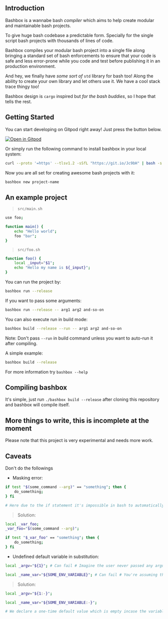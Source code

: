 ## Introduction

Bashbox is a wannabe bash _compiler_ which aims to help create modular and maintainable bash projects.

To give huge bash codebase a predictable form. Specially for the single script bash projects with thousands of lines of code.

Bashbox compiles your modular bash project into a single file along bringing a standard set of bash enforcements to ensure that your code is safe and less error-prone while you code and test before publishing it in an production environment.

And hey, we finally have _some sort of_ `std` library for bash too! Along the ability to create your own library and let others use it. We have a cool stack trace thingy too!

Bashbox design is `cargo` inspired but _for the bash buddies_, so I hope that tells the rest.

## Getting Started

You can start developing on Gitpod right away! Just press the button below.

[![Open in Gitpod](https://gitpod.io/button/open-in-gitpod.svg)](https://gitpod.io/#https://github.com/bashbox/bashbox)

Or simply run the following command to install bashbox in your local system:
```bash
curl --proto '=https' --tlsv1.2 -sSfL "https://git.io/Jc9bH" | bash -s selfinstall
```

Now you are all set for creating awesome bash projects with it:
```bash
bashbox new project-name
```

## An example project

> `src/main.sh`
```bash
use foo;

function main() {
	echo "Hello world";
	foo "bar";
}
```

> `src/foo.sh`
```bash
function foo() {
	local _input="$1";
	echo "Hello my name is ${_input}";
}
```

You can run the project by:

```bash
bashbox run --release
```

If you want to pass some arguments:

```bash
bashbox run --release -- arg1 arg2 and-so-on
```

You can also execute run in build mode:

```bash
bashbox build --release --run -- arg1 arg2 and-so-on
```

Note: Don't pass `--run` in build command unless you want to auto-run it after compiling.

A simple example:

```bash
bashbox build --release
```

For more information try `bashbox --help`


## Compiling bashbox

It's simple, just run `./bashbox build --release` after cloning this repository and bashbox will compile itself.

## More things to write, this is incomplete at the moment

Please note that this project is very experimental and needs more work.

## Caveats

Don't do the followings

- Masking error:
```bash
if test "$(some_command --arg)" == "something"; then {
	do_something;
} fi

# Here due to the if statement it's impossible in bash to automatically catch the error within "$(some_command --arg)" subshell, which is why we need to assign it separately.
```
> Solution:
```bash
local _var_foo;
_var_foo="$(some_command --arg)";

if test "$_var_foo" == "something"; then {
	do_something;
} fi
```

- Undefined default variable in substitution:
```bash
local _argv="${1}"; # Can fail # Imagine the user never passed any argument and thus undefined by nature.

local _name_var="${SOME_ENV_VARIABLE}"; # Can fail # You're assuming that some environment variable is available but it might not be and thus undefined.
```
> Solution:
```bash
local _argv="${1:-}";

local _name_var="${SOME_ENV_VARIABLE:-}";

# We declare a one-time default value which is empty incase the variable was never defined just to make our program run. Later for safety all you should do is test whether your variable is empty or contains some data.
```
